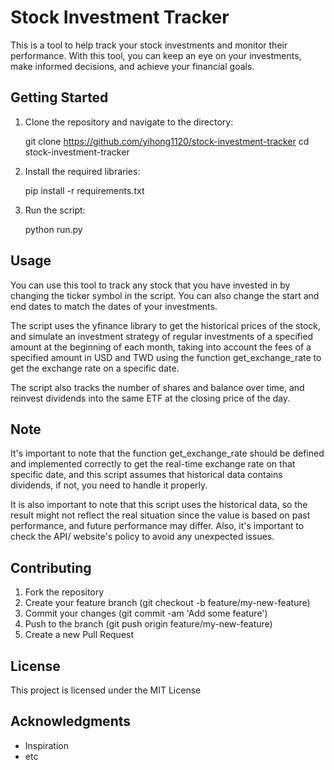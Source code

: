 # Stock Investment Tracker

This is a tool to help track your stock investments and monitor their performance. With this tool, you can keep an eye on your investments, make informed decisions, and achieve your financial goals.

## Getting Started

1. Clone the repository and navigate to the directory:

    git clone https://github.com/yihong1120/stock-investment-tracker
    cd stock-investment-tracker

2. Install the required libraries:

    pip install -r requirements.txt

3. Run the script:

    python run.py

## Usage

You can use this tool to track any stock that you have invested in by changing the ticker symbol in the script.
You can also change the start and end dates to match the dates of your investments.

The script uses the yfinance library to get the historical prices of the stock, and simulate an investment strategy of regular investments of a specified amount at the beginning of each month, taking into account the fees of a specified amount in USD and TWD using the function get_exchange_rate to get the exchange rate on a specific date.

The script also tracks the number of shares and balance over time, and reinvest dividends into the same ETF at the closing price of the day.

## Note

It's important to note that the function get_exchange_rate should be defined and implemented correctly to get the real-time exchange rate on that specific date, and this script assumes that historical data contains dividends, if not, you need to handle it properly.

It is also important to note that this script uses the historical data, so the result might not reflect the real situation since the value is based on past performance, and future performance may differ.
Also, it's important to check the API/ website's policy to avoid any unexpected issues.

## Contributing

1. Fork the repository
2. Create your feature branch (git checkout -b feature/my-new-feature)
3. Commit your changes (git commit -am 'Add some feature')
4. Push to the branch (git push origin feature/my-new-feature)
5. Create a new Pull Request

## License

This project is licensed under the MIT License

## Acknowledgments

* Inspiration
* etc
